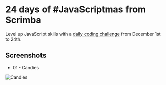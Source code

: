# 24 days of #JavaScriptmas from Scrimba

Level up JavaScript skills with a [daily coding challenge](https://scrimba.com/learn/adventcalendar) from December 1st to 24th.

## Screenshots
* 01 - Candies

![Candies](1st%20dec/ss.png)
